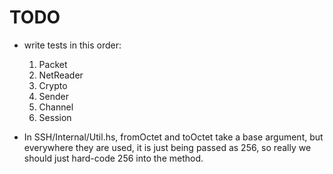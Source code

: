 
# TODO

- write tests in this order:

    1. Packet
    1. NetReader
    1. Crypto
    1. Sender
    1. Channel
    1. Session

- In SSH/Internal/Util.hs, fromOctet and toOctet take a base argument, but
  everywhere they are used, it is just being passed as 256, so really we
  should just hard-code 256 into the method.
